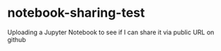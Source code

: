 # notebook-sharing-test
Uploading a Jupyter Notebook to see if I can share it via public URL on github
